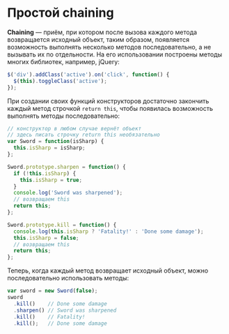# Простой chaining

**Chaining** — приём, при котором после вызова каждого метода возвращается исходный объект, таким образом, появляется возможность выполнять несколько методов последовательно, а не вызывать их по отдельности. На его использовании построены методы многих библиотек, например, jQuery:

```javascript
$('div').addClass('active').on('click', function() {
  $(this).toggleClass('active');
});
```

При создании своих функций конструкторов достаточно закончить каждый метод строчкой `return this`, чтобы появилась возможность выполнять методы последовательно:

```javascript
// конструктор в любом случае вернёт объект
// здесь писать строчку return this необязательно
var Sword = function(isSharp) {
  this.isSharp = isSharp;
};

Sword.prototype.sharpen = function() {
  if (!this.isSharp) {
    this.isSharp = true;
  }
  console.log('Sword was sharpened');
  // возвращаем this
  return this;
};

Sword.prototype.kill = function() {
  console.log(this.isSharp ? 'Fatality!' : 'Done some damage');
  this.isSharp = false;
  // возвращаем this
  return this;
};
```

Теперь, когда каждый метод возвращает исходный объект, можно последовательно использовать методы:

```javascript
var sword = new Sword(false);
sword
  .kill()    // Done some damage
  .sharpen() // Sword was sharpened
  .kill()    // Fatality!
  .kill();   // Done some damage
```

